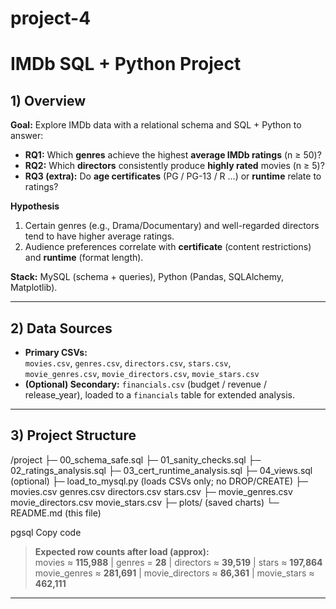# project-4
# IMDb SQL + Python Project

## 1) Overview
**Goal:** Explore IMDb data with a relational schema and SQL + Python to answer:
- **RQ1:** Which **genres** achieve the highest **average IMDb ratings** (n ≥ 50)?
- **RQ2:** Which **directors** consistently produce **highly rated** movies (n ≥ 5)?
- **RQ3 (extra):** Do **age certificates** (PG / PG-13 / R …) or **runtime** relate to ratings?

**Hypothesis**  
1) Certain genres (e.g., Drama/Documentary) and well-regarded directors tend to have higher average ratings.  
2) Audience preferences correlate with **certificate** (content restrictions) and **runtime** (format length).

**Stack:** MySQL (schema + queries), Python (Pandas, SQLAlchemy, Matplotlib).

---

## 2) Data Sources
- **Primary CSVs:**  
  `movies.csv`, `genres.csv`, `directors.csv`, `stars.csv`,  
  `movie_genres.csv`, `movie_directors.csv`, `movie_stars.csv`
- **(Optional) Secondary:** `financials.csv` (budget / revenue / release_year), loaded to a `financials` table for extended analysis.

---

## 3) Project Structure
/project
├─ 00_schema_safe.sql
├─ 01_sanity_checks.sql
├─ 02_ratings_analysis.sql
├─ 03_cert_runtime_analysis.sql
├─ 04_views.sql (optional)
├─ load_to_mysql.py (loads CSVs only; no DROP/CREATE)
├─ movies.csv genres.csv directors.csv stars.csv
├─ movie_genres.csv movie_directors.csv movie_stars.csv
├─ plots/ (saved charts)
└─ README.md (this file)

pgsql
Copy code

> **Expected row counts after load (approx):**  
> movies ≈ **115,988** | genres = **28** | directors ≈ **39,519** | stars ≈ **197,864**  
> movie_genres ≈ **281,691** | movie_directors ≈ **86,361** | movie_stars ≈ **462,111**

---


